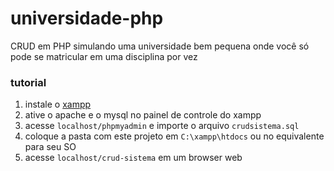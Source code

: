# universidade-php
CRUD em PHP simulando uma universidade bem pequena onde você só pode se matricular em uma disciplina por vez

### tutorial
1. instale o [xampp](https://www.apachefriends.org/pt_br/index.html)
2. ative o apache e o mysql no painel de controle do xampp
3. acesse `localhost/phpmyadmin` e importe o arquivo `crudsistema.sql`
4. coloque a pasta com este projeto em `C:\xampp\htdocs` ou no equivalente para seu SO
5. acesse `localhost/crud-sistema` em um browser web
